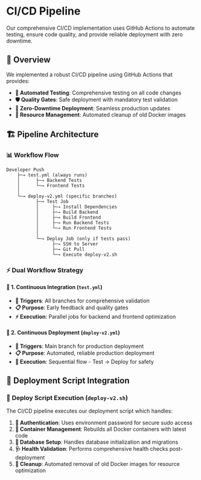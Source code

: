 # CI/CD Pipeline

Our comprehensive CI/CD implementation uses GitHub Actions to automate testing, ensure code quality, and provide reliable deployment with zero downtime.

## 🎯 Overview

We implemented a robust CI/CD pipeline using GitHub Actions that provides:
- **🧪 Automated Testing**: Comprehensive testing on all code changes
- **🛡️ Quality Gates**: Safe deployment with mandatory test validation
- **🚀 Zero-Downtime Deployment**: Seamless production updates
- **🧹 Resource Management**: Automated cleanup of old Docker images

## 🏗️ Pipeline Architecture

### 📊 **Workflow Flow**

```
Developer Push
    ├─→ test.yml (always runs)
    │      ├─→ Backend Tests
    │      └─→ Frontend Tests
    │
    └─→ deploy-v2.yml (specific branches)
           ├─→ Test Job
           │     ├─→ Install Dependencies
           │     ├─→ Build Backend
           │     ├─→ Build Frontend
           │     ├─→ Run Backend Tests
           │     └─→ Run Frontend Tests
           │
           └─→ Deploy Job (only if tests pass)
                 ├─→ SSH to Server
                 ├─→ Git Pull
                 └─→ Execute deploy-v2.sh
```

### ⚡ **Dual Workflow Strategy**

#### 🔄 **1. Continuous Integration** (`test.yml`)
- **🎯 Triggers**: All branches for comprehensive validation
- **📋 Purpose**: Early feedback and quality gates
- **⚡ Execution**: Parallel jobs for backend and frontend optimization

#### 🚀 **2. Continuous Deployment** (`deploy-v2.yml`)
- **🎯 Triggers**: Main branch for production deployment
- **📋 Purpose**: Automated, reliable production deployment
- **🔄 Execution**: Sequential flow - Test → Deploy for safety

## 🔧 Deployment Script Integration

### 📜 **Deploy Script Execution** (`deploy-v2.sh`)

The CI/CD pipeline executes our deployment script which handles:

1. **🔐 Authentication**: Uses environment password for secure sudo access
2. **🐳 Container Management**: Rebuilds all Docker containers with latest code
3. **💾 Database Setup**: Handles database initialization and migrations
4. **🩺 Health Validation**: Performs comprehensive health checks post-deployment
5. **🧹 Cleanup**: Automated removal of old Docker images for resource optimization
